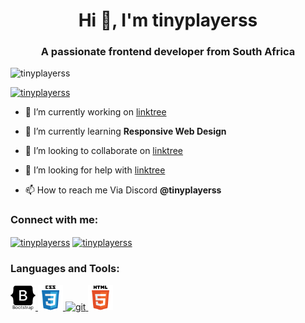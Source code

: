 <h1 align="center">Hi 👋, I'm tinyplayerss</h1>
<h3 align="center">A passionate frontend developer from South Africa</h3>

<p align="left"> <img src="https://komarev.com/ghpvc/?username=tinyplayerss&label=Profile%20views&color=0e75b6&style=flat" alt="tinyplayerss" /> </p>

<p align="left"> <a href="https://twitter.com/tinyplayerss" target="blank"><img src="https://img.shields.io/twitter/follow/tinyplayerss?logo=twitter&style=for-the-badge" alt="tinyplayerss" /></a> </p>

- 🔭 I’m currently working on [linktree](https://github.com/tinyplayerss/linktree)

- 🌱 I’m currently learning **Responsive Web Design**

- 👯 I’m looking to collaborate on [linktree](https://github.com/tinyplayerss/linktree)

- 🤝 I’m looking for help with [linktree](https://github.com/tinyplayerss/linktree)

- 📫 How to reach me Via Discord **@tinyplayerss**

<h3 align="left">Connect with me:</h3>
<p align="left">
<a href="https://twitter.com/tinyplayerss" target="blank"><img align="center" src="https://raw.githubusercontent.com/rahuldkjain/github-profile-readme-generator/master/src/images/icons/Social/twitter.svg" alt="tinyplayerss" height="30" width="40" /></a>
  <a href="https://rumble.com/c/tinyplayerss" target="blank"><img align="center" src="https://companieslogo.com/img/orig/RUM-79ca46cb.png?t=1663633246" alt="tinyplayerss" height="30" width="30" /></a>
</p>

<h3 align="left">Languages and Tools:</h3>
<p align="left"> <a href="https://getbootstrap.com" target="_blank" rel="noreferrer"> <img src="https://raw.githubusercontent.com/devicons/devicon/master/icons/bootstrap/bootstrap-plain-wordmark.svg" alt="bootstrap" width="40" height="40"/> </a> <a href="https://www.w3schools.com/css/" target="_blank" rel="noreferrer"> <img src="https://raw.githubusercontent.com/devicons/devicon/master/icons/css3/css3-original-wordmark.svg" alt="css3" width="40" height="40"/> </a> <a href="https://git-scm.com/" target="_blank" rel="noreferrer"> <img src="https://www.vectorlogo.zone/logos/git-scm/git-scm-icon.svg" alt="git" width="40" height="40"/> </a> <a href="https://www.w3.org/html/" target="_blank" rel="noreferrer"> <img src="https://raw.githubusercontent.com/devicons/devicon/master/icons/html5/html5-original-wordmark.svg" alt="html5" width="40" height="40"/> </a> </p>

